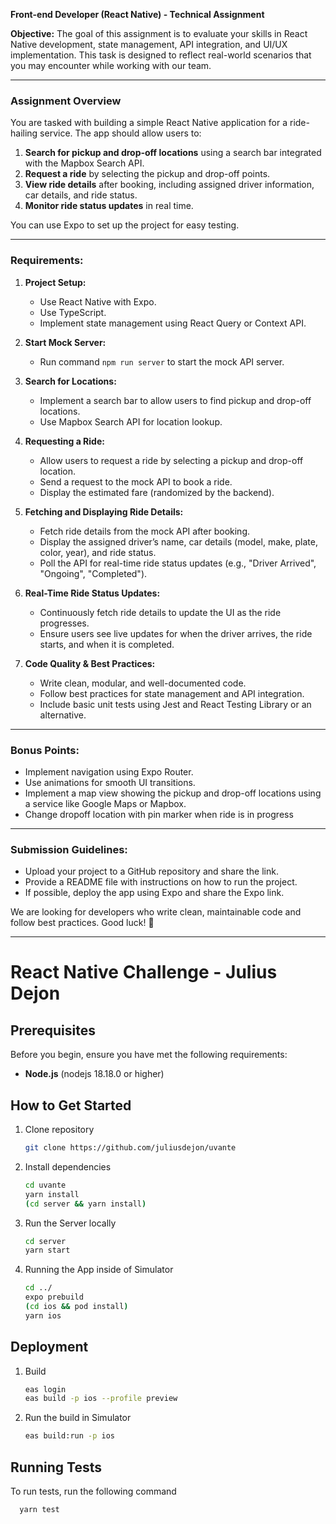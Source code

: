 **Front-end Developer (React Native) - Technical Assignment**

**Objective:**
The goal of this assignment is to evaluate your skills in React Native development, state management, API integration, and UI/UX implementation. This task is designed to reflect real-world scenarios that you may encounter while working with our team.

---

### **Assignment Overview**

You are tasked with building a simple React Native application for a ride-hailing service. The app should allow users to:

1. **Search for pickup and drop-off locations** using a search bar integrated with the Mapbox Search API.
2. **Request a ride** by selecting the pickup and drop-off points.
3. **View ride details** after booking, including assigned driver information, car details, and ride status.
4. **Monitor ride status updates** in real time.

You can use Expo to set up the project for easy testing.

---

### **Requirements:**

1. **Project Setup:**

   - Use React Native with Expo.
   - Use TypeScript.
   - Implement state management using React Query or Context API.

1. **Start Mock Server:**

   - Run command `npm run server` to start the mock API server.

1. **Search for Locations:**

   - Implement a search bar to allow users to find pickup and drop-off locations.
   - Use Mapbox Search API for location lookup.

1. **Requesting a Ride:**

   - Allow users to request a ride by selecting a pickup and drop-off location.
   - Send a request to the mock API to book a ride.
   - Display the estimated fare (randomized by the backend).

1. **Fetching and Displaying Ride Details:**

   - Fetch ride details from the mock API after booking.
   - Display the assigned driver’s name, car details (model, make, plate, color, year), and ride status.
   - Poll the API for real-time ride status updates (e.g., "Driver Arrived", "Ongoing", "Completed").

1. **Real-Time Ride Status Updates:**

   - Continuously fetch ride details to update the UI as the ride progresses.
   - Ensure users see live updates for when the driver arrives, the ride starts, and when it is completed.

1. **Code Quality & Best Practices:**
   - Write clean, modular, and well-documented code.
   - Follow best practices for state management and API integration.
   - Include basic unit tests using Jest and React Testing Library or an alternative.

---

### **Bonus Points:**

- Implement navigation using Expo Router.
- Use animations for smooth UI transitions.
- Implement a map view showing the pickup and drop-off locations using a service like Google Maps or Mapbox.
- Change dropoff location with pin marker when ride is in progress

---

### **Submission Guidelines:**

- Upload your project to a GitHub repository and share the link.
- Provide a README file with instructions on how to run the project.
- If possible, deploy the app using Expo and share the Expo link.

We are looking for developers who write clean, maintainable code and follow best practices.
Good luck! 🚀

---

# React Native Challenge - Julius Dejon

## Prerequisites

Before you begin, ensure you have met the following requirements:

- **Node.js** (nodejs 18.18.0 or higher)

## How to Get Started

1. Clone repository

   ```bash
   git clone https://github.com/juliusdejon/uvante
   ```

2. Install dependencies

   ```bash
   cd uvante
   yarn install
   (cd server && yarn install)
   ```

3. Run the Server locally

   ```bash
   cd server
   yarn start
   ```


4. Running the App inside of Simulator
   ```bash
   cd ../
   expo prebuild
   (cd ios && pod install)
   yarn ios
   ```

## Deployment

1. Build
   ```bash
   eas login
   eas build -p ios --profile preview
   ```
2. Run the build in Simulator

   ```bash
   eas build:run -p ios
   ```


## Running Tests

To run tests, run the following command

   ```bash
     yarn test
   ```
